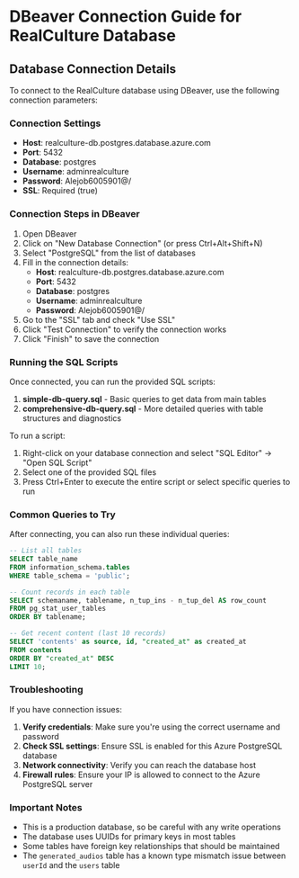 # DBeaver Connection Guide for RealCulture Database

## Database Connection Details

To connect to the RealCulture database using DBeaver, use the following connection parameters:

### Connection Settings
- **Host**: realculture-db.postgres.database.azure.com
- **Port**: 5432
- **Database**: postgres
- **Username**: adminrealculture
- **Password**: Alejob6005901@/
- **SSL**: Required (true)

### Connection Steps in DBeaver

1. Open DBeaver
2. Click on "New Database Connection" (or press Ctrl+Alt+Shift+N)
3. Select "PostgreSQL" from the list of databases
4. Fill in the connection details:
   - **Host**: realculture-db.postgres.database.azure.com
   - **Port**: 5432
   - **Database**: postgres
   - **Username**: adminrealculture
   - **Password**: Alejob6005901@/
5. Go to the "SSL" tab and check "Use SSL"
6. Click "Test Connection" to verify the connection works
7. Click "Finish" to save the connection

### Running the SQL Scripts

Once connected, you can run the provided SQL scripts:

1. **simple-db-query.sql** - Basic queries to get data from main tables
2. **comprehensive-db-query.sql** - More detailed queries with table structures and diagnostics

To run a script:
1. Right-click on your database connection and select "SQL Editor" → "Open SQL Script"
2. Select one of the provided SQL files
3. Press Ctrl+Enter to execute the entire script or select specific queries to run

### Common Queries to Try

After connecting, you can also run these individual queries:

```sql
-- List all tables
SELECT table_name 
FROM information_schema.tables 
WHERE table_schema = 'public';

-- Count records in each table
SELECT schemaname, tablename, n_tup_ins - n_tup_del AS row_count
FROM pg_stat_user_tables
ORDER BY tablename;

-- Get recent content (last 10 records)
SELECT 'contents' as source, id, "created_at" as created_at 
FROM contents 
ORDER BY "created_at" DESC 
LIMIT 10;
```

### Troubleshooting

If you have connection issues:

1. **Verify credentials**: Make sure you're using the correct username and password
2. **Check SSL settings**: Ensure SSL is enabled for this Azure PostgreSQL database
3. **Network connectivity**: Verify you can reach the database host
4. **Firewall rules**: Ensure your IP is allowed to connect to the Azure PostgreSQL server

### Important Notes

- This is a production database, so be careful with any write operations
- The database uses UUIDs for primary keys in most tables
- Some tables have foreign key relationships that should be maintained
- The `generated_audios` table has a known type mismatch issue between `userId` and the `users` table